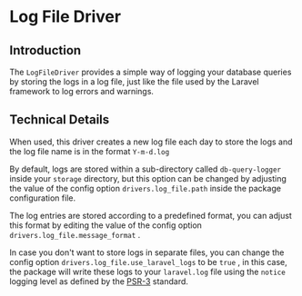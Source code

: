 # Log File Driver

## Introduction

The `LogFileDriver` provides a simple way of logging your database queries by storing the logs in a log file, just like the file used by the Laravel framework to log errors and warnings.

## Technical Details

When used, this driver creates a new log file each day to store the logs and the log file name is in the format `Y-m-d.log`

By default, logs are stored within a sub-directory called `db-query-logger` inside your `storage` directory, but this option can be changed by adjusting the value of the config option `drivers.log_file.path` inside the package configuration file.

The log entries are stored according to a predefined format, you can adjust this format by editing the value of the config option `drivers.log_file.message_format` .

In case you don't want to store logs in separate files, you can change the config option `drivers.log_file.use_laravel_logs` to be `true` , in this case, the package will write these logs to your `laravel.log` file using the `notice` logging level as defined by the [PSR-3](https://www.php-fig.org/psr/psr-3/) standard.

